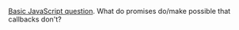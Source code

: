 <a href="https://github.com/scripting/Scripting-News/issues/177">Basic JavaScript question</a>. What do promises do/make possible that callbacks don't? 
